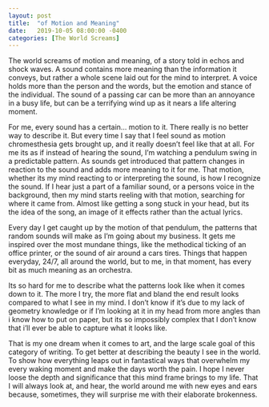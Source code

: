 ```yaml
---
layout: post
title:  "of Motion and Meaning"
date:   2019-10-05 08:00:00 -0400
categories: [The World Screams]
---
```

The world screams of motion and meaning, of a story told in echos and shock waves. A sound contains more meaning than the information it conveys, but rather a whole scene laid out for the mind to interpret. A voice holds more than the person and the words, but the emotion and stance of the individual. The sound of a passing car can be more than an annoyance in a busy life, but can be a terrifying wind up as it nears a life altering moment.

For me, every sound has a certain… motion to it. There really is no better way to describe it. But every time I say that I feel sound as motion chromesthesia gets brought up, and it really doesn’t feel like that at all. For me its as if instead of hearing the sound, I’m watching a pendulum swing in a predictable pattern. As sounds get introduced that pattern changes in reaction to the sound and adds more meaning to it for me. That motion, whether its my mind reacting to or interpreting the sound, is how I recognize the sound. If I hear just a part of a familiar sound, or a persons voice in the background, then my mind starts reeling with that motion, searching for where it came from. Almost like getting a song stuck in your head, but its the idea of the song, an image of it effects rather than the actual lyrics.

Every day I get caught up by the motion of that pendulum, the patterns that random sounds will make as I’m going about my business. It gets me inspired over the most mundane things, like the methodical ticking of an office printer, or the sound of air around a cars tires. Things that happen everyday, 24/7, all around the world, but to me, in that moment, has every bit as much meaning as an orchestra.

Its so hard for me to describe what the patterns look like when it comes down to it. The more I try, the more flat and bland the end result looks compared to what I see in my mind. I don’t know if it’s due to my lack of geometry knowledge or if I’m looking at it in my head from more angles than i know how to put on paper, but its so impossibly complex that I don’t know that i’ll ever be able to capture what it looks like.

That is my one dream when it comes to art, and the large scale goal of this category of writing. To get better at describing the beauty I see in the world. To show how everything leaps out in fantastical ways that overwhelm my every waking moment and make the days worth the pain.
I hope I never loose the depth and significance that this mind frame brings to my life. That I will always look at, and hear, the world around me with new eyes and ears because, sometimes, they will surprise me with their elaborate brokenness. 